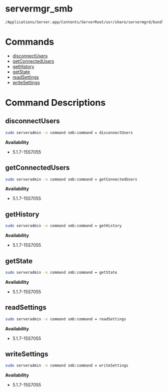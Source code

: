 # servermgr_smb

```console
/Applications/Server.app/Contents/ServerRoot/usr/share/servermgrd/bundles/servermgr_smb.bundle/Contents/MacOS/servermgr_smb
```

# Commands

* [disconnectUsers](https://github.com/erikberglund/servermgr_commands/blob/master/servermgr_smb.md#disconnectusers)
* [getConnectedUsers](https://github.com/erikberglund/servermgr_commands/blob/master/servermgr_smb.md#getconnectedusers)
* [getHistory](https://github.com/erikberglund/servermgr_commands/blob/master/servermgr_smb.md#gethistory)
* [getState](https://github.com/erikberglund/servermgr_commands/blob/master/servermgr_smb.md#getstate)
* [readSettings](https://github.com/erikberglund/servermgr_commands/blob/master/servermgr_smb.md#readsettings)
* [writeSettings](https://github.com/erikberglund/servermgr_commands/blob/master/servermgr_smb.md#writesettings)

# Command Descriptions

## disconnectUsers

```bash
sudo serveradmin -x command smb:command = disconnectUsers
```

**Availability**
* 5.1.7-15S7055

## getConnectedUsers

```bash
sudo serveradmin -x command smb:command = getConnectedUsers
```

**Availability**
* 5.1.7-15S7055

## getHistory

```bash
sudo serveradmin -x command smb:command = getHistory
```

**Availability**
* 5.1.7-15S7055

## getState

```bash
sudo serveradmin -x command smb:command = getState
```

**Availability**
* 5.1.7-15S7055

## readSettings

```bash
sudo serveradmin -x command smb:command = readSettings
```

**Availability**
* 5.1.7-15S7055

## writeSettings

```bash
sudo serveradmin -x command smb:command = writeSettings
```

**Availability**
* 5.1.7-15S7055

